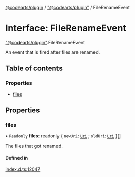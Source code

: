 [@codearts/plugin](../README.md) / ["@codearts/plugin"](../modules/_codearts_plugin_.md) / FileRenameEvent

# Interface: FileRenameEvent

["@codearts/plugin"](../modules/_codearts_plugin_.md).FileRenameEvent

An event that is fired after files are renamed.

## Table of contents

### Properties

- [files](codearts_plugin_.FileRenameEvent.md#files)

## Properties

### files

• `Readonly` **files**: readonly { `newUri`: [`Uri`](../classes/codearts_plugin_.Uri.md) ; `oldUri`: [`Uri`](../classes/codearts_plugin_.Uri.md)  }[]

The files that got renamed.

#### Defined in

[index.d.ts:12047](https://github.com/shuyaqian/cloudide-plugin-api/blob/5b69219/index.d.ts#L12047)
